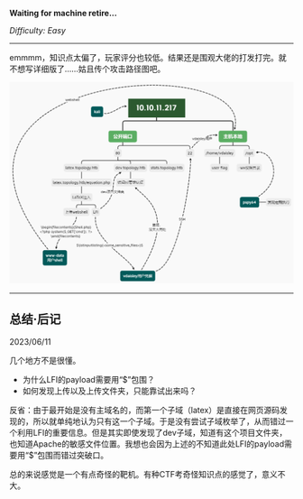 **Waiting for machine retire...**

*Difficulty: Easy*

---

emmmm，知识点太偏了，玩家评分也较低。结果还是围观大佬的打发打完。就不想写详细版了……姑且传个攻击路径图吧。

![Alt text](../static/img/HTB-Topology-WP-mindmap.png)


---

## 总结·后记

2023/06/11

几个地方不是很懂。

- 为什么LFI的payload需要用“$”包围？
- 如何发现上传以及上传文件夹，只能靠试出来吗？

反省：由于最开始是没有主域名的，而第一个子域（latex）是直接在网页源码发现的，所以就单纯地认为只有这一个子域。于是没有尝试子域枚举了，从而错过一个利用LFI的重要信息。但是其实即使发现了dev子域，知道有这个项目文件夹，也知道Apache的敏感文件位置。我想也会因为上述的不知道此处LFI的payload需要用“$”包围而错过突破口。

总的来说感觉是一个有点奇怪的靶机。有种CTF考奇怪知识点的感觉了，意义不大。